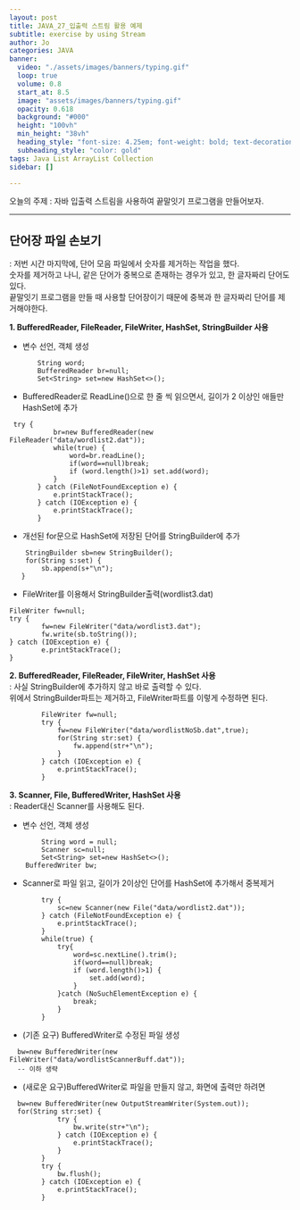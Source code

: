 ```yaml
---
layout: post
title: JAVA_27_입출력 스트림 활용 예제
subtitle: exercise by using Stream
author: Jo
categories: JAVA
banner:
  video: "./assets/images/banners/typing.gif"
  loop: true
  volume: 0.8
  start_at: 8.5
  image: "assets/images/banners/typing.gif"
  opacity: 0.618
  background: "#000"
  height: "100vh"
  min_height: "38vh"
  heading_style: "font-size: 4.25em; font-weight: bold; text-decoration: underline"
  subheading_style: "color: gold"
tags: Java List ArrayList Collection
sidebar: []

---
```


오늘의 주제 : 자바 입출력 스트림을 사용하여 끝말잇기 프로그램을 만들어보자. <br>
 * * *


## 단어장 파일 손보기
: 저번 시간 마지막에, 단어 모음 파일에서 숫자를 제거하는 작업을 했다.<br>
숫자를 제거하고 나니, 같은 단어가 중복으로 존재하는 경우가 있고, 한 글자짜리 단어도 있다.<br>
끝말잇기 프로그램을 만들 때 사용할 단어장이기 때문에 중복과 한 글자짜리 단어를 제거해야한다.<br>

<b>1. BufferedReader, FileReader, FileWriter, HashSet, StringBuilder 사용</b>
- 변수 선언, 객체 생성
 ```eclipse
		String word;
		BufferedReader br=null;
		Set<String> set=new HashSet<>();
 ```
- BufferedReader로 ReadLine()으로 한 줄 씩 읽으면서, 길이가 2 이상인 애들만 HashSet에 추가
 ```eclipse
  try {
  			br=new BufferedReader(new FileReader("data/wordlist2.dat"));
  			while(true) {
  				word=br.readLine();		
  				if(word==null)break;
  				if (word.length()>1) set.add(word);
  			}	
  		} catch (FileNotFoundException e) {
  			e.printStackTrace();
  		} catch (IOException e) {
  			e.printStackTrace();
  		}
 ```
- 개선된 for문으로 HashSet에 저장된 단어를 StringBuilder에 추가
```eclipse
	StringBuilder sb=new StringBuilder();
	for(String s:set) {
		sb.append(s+"\n");
   }
 ```
- FileWriter를 이용해서 StringBuilder출력(wordlist3.dat)
```eclipse
FileWriter fw=null;
try {
		fw=new FileWriter("data/wordlist3.dat");
		fw.write(sb.toString());
} catch (IOException e) {
		e.printStackTrace();
}
```
<b>2. BufferedReader, FileReader, FileWriter, HashSet 사용</b><br>
: 사실 StringBuilder에 추가하지 않고 바로 출력할 수 있다.<br>
위에서 StringBuilder파트는 제거하고, FileWriter파트를 이렇게 수정하면 된다.<br>
```eclipse
		FileWriter fw=null;
		try {
			fw=new FileWriter("data/wordlistNoSb.dat",true);
			for(String str:set) {
				fw.append(str+"\n");
			}	
		} catch (IOException e) {
			e.printStackTrace();
		}
```

<b>3. Scanner, File, BufferedWriter, HashSet 사용</b><br>
: Reader대신 Scanner를 사용해도 된다.<br>
- 변수 선언, 객체 생성
```eclipse
		String word = null;
		Scanner sc=null;
		Set<String> set=new HashSet<>();
    BufferedWriter bw;
```
- Scanner로 파일 읽고, 길이가 2이상인 단어를 HashSet에 추가해서 중복제거
```eclipse
		try {
			sc=new Scanner(new File("data/wordlist2.dat"));	
		} catch (FileNotFoundException e) {
			e.printStackTrace();
		} 
		while(true) {
			try{
				word=sc.nextLine().trim();
				if(word==null)break;
				if (word.length()>1) {
					set.add(word);
				}
			}catch (NoSuchElementException e) { 
				break;
			}
		}
```
- (기존 요구) BufferedWriter로 수정된 파일 생성
```eclipse
  bw=new BufferedWriter(new FileWriter("data/wordlistScannerBuff.dat"));
  -- 이하 생략
```

- (새로운 요구)BufferedWriter로 파일을 만들지 않고, 화면에 출력만 하려면
```eclipse
  bw=new BufferedWriter(new OutputStreamWriter(System.out));
  for(String str:set) {
			try {
				bw.write(str+"\n");
			} catch (IOException e) {
				e.printStackTrace();
			}
		}		
		try {
			bw.flush();
		} catch (IOException e) {
			e.printStackTrace();
		}
```








